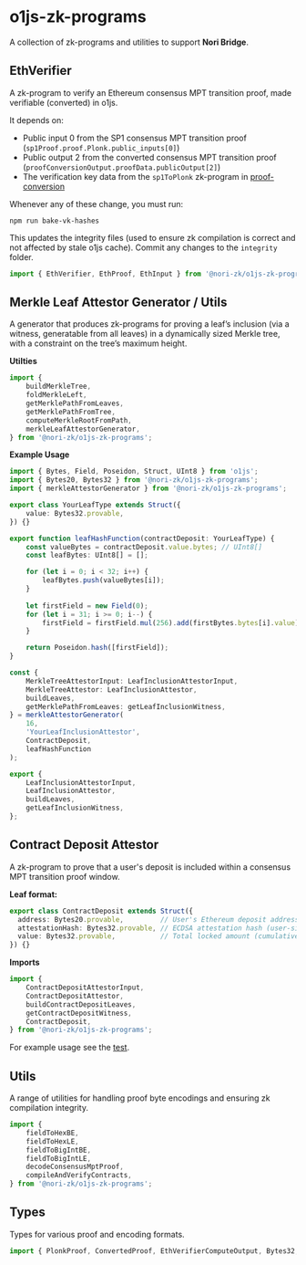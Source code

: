 # o1js-zk-programs

A collection of zk-programs and utilities to support **Nori Bridge**.

## EthVerifier

A zk-program to verify an Ethereum consensus MPT transition proof, made verifiable (converted) in o1js.

It depends on:

- Public input 0 from the SP1 consensus MPT transition proof (`sp1Proof.proof.Plonk.public_inputs[0]`)
- Public output 2 from the converted consensus MPT transition proof (`proofConversionOutput.proofData.publicOutput[2]`)
- The verification key data from the `sp1ToPlonk` zk-program in [proof-conversion](https://github.com/Nori-zk/proof-conversion)

Whenever any of these change, you must run:

    npm run bake-vk-hashes

This updates the integrity files (used to ensure zk compilation is correct and not affected by stale o1js cache). Commit any changes to the `integrity` folder.

```typescript
import { EthVerifier, EthProof, EthInput } from '@nori-zk/o1js-zk-programs';
```

## Merkle Leaf Attestor Generator / Utils

A generator that produces zk-programs for proving a leaf’s inclusion (via a witness, generatable from all leaves) in a dynamically sized Merkle tree, with a constraint on the tree’s maximum height.

**Utilties**
```typescript
import {
    buildMerkleTree,
    foldMerkleLeft,
    getMerklePathFromLeaves,
    getMerklePathFromTree,
    computeMerkleRootFromPath,
    merkleLeafAttestorGenerator,
} from '@nori-zk/o1js-zk-programs';
```

**Example Usage**

```typescript
import { Bytes, Field, Poseidon, Struct, UInt8 } from 'o1js';
import { Bytes20, Bytes32 } from '@nori-zk/o1js-zk-programs';
import { merkleAttestorGenerator } from '@nori-zk/o1js-zk-programs';

export class YourLeafType extends Struct({
    value: Bytes32.provable,
}) {}

export function leafHashFunction(contractDeposit: YourLeafType) {
    const valueBytes = contractDeposit.value.bytes; // UInt8[]
    const leafBytes: UInt8[] = [];

    for (let i = 0; i < 32; i++) {
        leafBytes.push(valueBytes[i]);
    }
  
    let firstField = new Field(0);
    for (let i = 31; i >= 0; i--) {
        firstField = firstField.mul(256).add(firstBytes.bytes[i].value);
    }

    return Poseidon.hash([firstField]);
}

const {
    MerkleTreeAttestorInput: LeafInclusionAttestorInput,
    MerkleTreeAttestor: LeafInclusionAttestor,
    buildLeaves,
    getMerklePathFromLeaves: getLeafInclusionWitness,
} = merkleAttestorGenerator(
    16,
    'YourLeafInclusionAttestor',
    ContractDeposit,
    leafHashFunction
);

export {
    LeafInclusionAttestorInput,
    LeafInclusionAttestor,
    buildLeaves,
    getLeafInclusionWitness,
};
```

## Contract Deposit Attestor

A zk-program to prove that a user's deposit is included within a consensus MPT transition proof window.

**Leaf format:**
```typescript
export class ContractDeposit extends Struct({
  address: Bytes20.provable,         // User's Ethereum deposit address
  attestationHash: Bytes32.provable, // ECDSA attestation hash (user-signed public key hash)
  value: Bytes32.provable,           // Total locked amount (cumulative)
}) {}
```

**Imports**
```typescript
import {
    ContractDepositAttestorInput,
    ContractDepositAttestor,
    buildContractDepositLeaves,
    getContractDepositWitness,
    ContractDeposit,
} from '@nori-zk/o1js-zk-programs';
```

For example usage see the [test](./src/contractDepositAttestor.spec.ts).

## Utils

A range of utilities for handling proof byte encodings and ensuring zk compilation integrity.

```typescript
import {
    fieldToHexBE,
    fieldToHexLE,
    fieldToBigIntBE,
    fieldToBigIntLE,
    decodeConsensusMptProof,
    compileAndVerifyContracts,
} from '@nori-zk/o1js-zk-programs';
```

## Types

Types for various proof and encoding formats.

```typescript
import { PlonkProof, ConvertedProof, EthVerifierComputeOutput, Bytes32, Bytes20 } from '@nori-zk/o1js-zk-programs';
```
